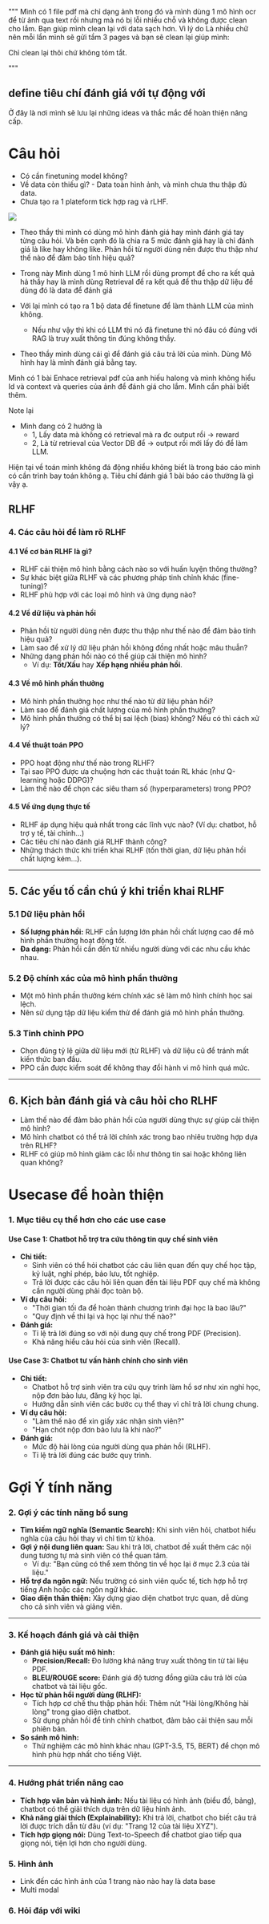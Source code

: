"""
Mình có 1 file pdf mà chỉ dạng ảnh trong đó và mình dùng 1 mô hình ocr để từ ảnh qua text rồi nhưng mà nó bị lỗi nhiều chỗ và không được clean cho lắm. Bạn giúp mình clean lại với data sạch hơn. Vì lý do Là nhiều chữ nên mỗi lần mình sẽ gửi tầm 3 pages và bạn sẽ clean lại giúp mình:

Chỉ clean lại thôi chứ không tóm tắt.

"""


**define tiêu chí đánh giá với tự động với** 
- 
Ở đây là nơi mình sẽ lưu lại những ideas và thắc mắc để hoàn thiện nâng cấp. 
# Câu hỏi
- Có cần finetuning model không?
 - Về data còn thiếu gì? - Data toàn hình ảnh, và mình chưa thu thập đủ data.
 - Chưa tạo ra 1 plateform tick hợp rag và rLHF. 


![](../../assets/images/data.png)


- Theo thầy thì mình có dùng mô hình đánh giá hay mình đánh giá tay từng câu hỏi. Và bên cạnh đó là chia ra 5 mức đánh giá hay là chỉ đánh giá là like hay không like. 
Phản hồi từ người dùng nên được thu thập như thế nào để đảm bảo tính hiệu quả?
- Trong này Mình dùng 1 mô hình LLM rồi dùng prompt để cho ra kết quả hả thầy hay là mình dùng Retrieval để ra kết quả để thu thập dữ liệu để dùng đó là data để đánh giá

- Với lại mình có tạo ra 1 bộ data để finetune để làm thành LLM của mình không. 
	- Nếu như vậy thì khi có LLM thì nó đã finetune thì nó đâu có đúng với RAG là truy xuất thông tin đúng không thầy. 

- Theo thầy mình dùng cái gì để đánh giá câu trả lời của mình. Dùng Mô hình hay là mình đánh giá bằng tay. 


Mình có 1 bài Enhace retrieval pdf của anh hiếu halong và mình không hiểu Id và context và queries của ảnh để đánh giá cho lắm. Mình cần phải biết thêm. 

Note lại 
- Mình đang có 2 hướng là 
	- 1, Lấy data mà không có retrieval mà ra đc output rồi -> reward
	- 2, Là từ retrieval của Vector DB để -> output rồi mới lấy đó để làm LLM.

Hiện tại về toán mình không đá động nhiều không biết là trong báo cáo mình có cần trình bay toán không ạ. 
Tiêu chí đánh giá 1 bài báo cáo thường là gì vậy ạ. 


## RLHF
### **4. Các câu hỏi để làm rõ RLHF**

#### **4.1 Về cơ bản RLHF là gì?**

- RLHF cải thiện mô hình bằng cách nào so với huấn luyện thông thường?
- Sự khác biệt giữa RLHF và các phương pháp tinh chỉnh khác (fine-tuning)?
- RLHF phù hợp với các loại mô hình và ứng dụng nào?

#### **4.2 Về dữ liệu và phản hồi**

- Phản hồi từ người dùng nên được thu thập như thế nào để đảm bảo tính hiệu quả?
- Làm sao để xử lý dữ liệu phản hồi không đồng nhất hoặc mâu thuẫn?
- Những dạng phản hồi nào có thể giúp cải thiện mô hình?
    - Ví dụ: **Tốt/Xấu** hay **Xếp hạng nhiều phản hồi**.

#### **4.3 Về mô hình phần thưởng**

- Mô hình phần thưởng học như thế nào từ dữ liệu phản hồi?
- Làm sao để đánh giá chất lượng của mô hình phần thưởng?
- Mô hình phần thưởng có thể bị sai lệch (bias) không? Nếu có thì cách xử lý?

#### **4.4 Về thuật toán PPO**

- PPO hoạt động như thế nào trong RLHF?
- Tại sao PPO được ưa chuộng hơn các thuật toán RL khác (như Q-learning hoặc DDPG)?
- Làm thế nào để chọn các siêu tham số (hyperparameters) trong PPO?

#### **4.5 Về ứng dụng thực tế**

- RLHF áp dụng hiệu quả nhất trong các lĩnh vực nào? (Ví dụ: chatbot, hỗ trợ y tế, tài chính...)
- Các tiêu chí nào đánh giá RLHF thành công?
- Những thách thức khi triển khai RLHF (tốn thời gian, dữ liệu phản hồi chất lượng kém...).

---

## **5. Các yếu tố cần chú ý khi triển khai RLHF**

### **5.1 Dữ liệu phản hồi**

- **Số lượng phản hồi:** RLHF cần lượng lớn phản hồi chất lượng cao để mô hình phần thưởng hoạt động tốt.
- **Đa dạng:** Phản hồi cần đến từ nhiều người dùng với các nhu cầu khác nhau.

### **5.2 Độ chính xác của mô hình phần thưởng**

- Một mô hình phần thưởng kém chính xác sẽ làm mô hình chính học sai lệch.
- Nên sử dụng tập dữ liệu kiểm thử để đánh giá mô hình phần thưởng.

### **5.3 Tinh chỉnh PPO**

- Chọn đúng tỷ lệ giữa dữ liệu mới (từ RLHF) và dữ liệu cũ để tránh mất kiến thức ban đầu.
- PPO cần được kiểm soát để không thay đổi hành vi mô hình quá mức.

---

## **6. Kịch bản đánh giá và câu hỏi cho RLHF**

- Làm thế nào để đảm bảo phản hồi của người dùng thực sự giúp cải thiện mô hình?
- Mô hình chatbot có thể trả lời chính xác trong bao nhiêu trường hợp dựa trên RLHF?
- RLHF có giúp mô hình giảm các lỗi như thông tin sai hoặc không liên quan không?

# Usecase để hoàn thiện
### **1. Mục tiêu cụ thể hơn cho các use case**

#### **Use Case 1: Chatbot hỗ trợ tra cứu thông tin quy chế sinh viên**

- **Chi tiết:**
    - Sinh viên có thể hỏi chatbot các câu liên quan đến quy chế học tập, kỷ luật, nghỉ phép, bảo lưu, tốt nghiệp.
    - Trả lời được các câu hỏi liên quan đến tài liệu PDF quy chế mà không cần người dùng phải đọc toàn bộ.
- **Ví dụ câu hỏi:**
    - "Thời gian tối đa để hoàn thành chương trình đại học là bao lâu?"
    - "Quy định về thi lại và học lại như thế nào?"
- **Đánh giá:**
    - Tỉ lệ trả lời đúng so với nội dung quy chế trong PDF (Precision).
    - Khả năng hiểu câu hỏi của sinh viên (Recall).
#### **Use Case 3: Chatbot tư vấn hành chính cho sinh viên**

- **Chi tiết:**
    - Chatbot hỗ trợ sinh viên tra cứu quy trình làm hồ sơ như xin nghỉ học, nộp đơn bảo lưu, đăng ký học lại.
    - Hướng dẫn sinh viên các bước cụ thể thay vì chỉ trả lời chung chung.
- **Ví dụ câu hỏi:**
    - "Làm thế nào để xin giấy xác nhận sinh viên?"
    - "Hạn chót nộp đơn bảo lưu là khi nào?"
- **Đánh giá:**
    - Mức độ hài lòng của người dùng qua phản hồi (RLHF).
    - Tỉ lệ trả lời đúng các bước quy trình.


# Gợi Ý tính năng
### **2. Gợi ý các tính năng bổ sung**

- **Tìm kiếm ngữ nghĩa (Semantic Search):** Khi sinh viên hỏi, chatbot hiểu nghĩa của câu hỏi thay vì chỉ tìm từ khóa.
- **Gợi ý nội dung liên quan:** Sau khi trả lời, chatbot đề xuất thêm các nội dung tương tự mà sinh viên có thể quan tâm.
    - Ví dụ: "Bạn cũng có thể xem thông tin về học lại ở mục 2.3 của tài liệu."
- **Hỗ trợ đa ngôn ngữ:** Nếu trường có sinh viên quốc tế, tích hợp hỗ trợ tiếng Anh hoặc các ngôn ngữ khác.
- **Giao diện thân thiện:** Xây dựng giao diện chatbot trực quan, dễ dùng cho cả sinh viên và giảng viên.

---

### **3. Kế hoạch đánh giá và cải thiện**

- **Đánh giá hiệu suất mô hình:**
    - **Precision/Recall:** Đo lường khả năng truy xuất thông tin từ tài liệu PDF.
    - **BLEU/ROUGE score:** Đánh giá độ tương đồng giữa câu trả lời của chatbot và tài liệu gốc.
- **Học từ phản hồi người dùng (RLHF):**
    - Tích hợp cơ chế thu thập phản hồi: Thêm nút "Hài lòng/Không hài lòng" trong giao diện chatbot.
    - Sử dụng phản hồi để tinh chỉnh chatbot, đảm bảo cải thiện sau mỗi phiên bản.
- **So sánh mô hình:**
    - Thử nghiệm các mô hình khác nhau (GPT-3.5, T5, BERT) để chọn mô hình phù hợp nhất cho tiếng Việt.

---

### **4. Hướng phát triển nâng cao**

- **Tích hợp văn bản và hình ảnh:** Nếu tài liệu có hình ảnh (biểu đồ, bảng), chatbot có thể giải thích dựa trên dữ liệu hình ảnh.
- **Khả năng giải thích (Explainability):** Khi trả lời, chatbot cho biết câu trả lời được trích dẫn từ đâu (ví dụ: "Trang 12 của tài liệu XYZ").
- **Tích hợp giọng nói:** Dùng Text-to-Speech để chatbot giao tiếp qua giọng nói, tiện lợi hơn cho người dùng.

### **5. Hình ảnh** 
- Link đến các hình ảnh của 1 trang nào nào hay là data base
- Multi modal
### **6. Hỏi đáp với wiki**